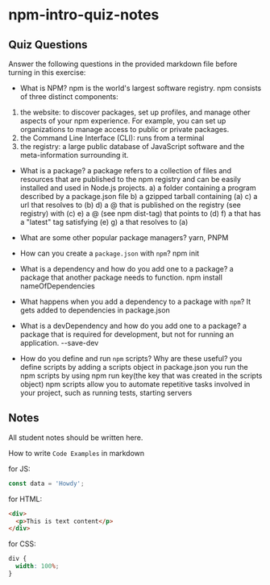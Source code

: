 # npm-intro-quiz-notes

## Quiz Questions

Answer the following questions in the provided markdown file before turning in this exercise:

- What is NPM?
  npm is the world's largest software registry. npm consists of three distinct components:

1. the website: to discover packages, set up profiles, and manage other aspects of your npm experience. For example, you can set up organizations to manage access to public or private packages.
2. the Command Line Interface (CLI): runs from a terminal
3. the registry: a large public database of JavaScript software and the meta-information surrounding it.

- What is a package?
  a package refers to a collection of files and resources that are published to the npm registry and can be easily installed and used in Node.js projects.
  a) a folder containing a program described by a package.json file
  b) a gzipped tarball containing (a)
  c) a url that resolves to (b)
  d) a <name>@<version> that is published on the registry (see registry) with (c)
  e) a <name>@<tag> (see npm dist-tag) that points to (d)
  f) a <name> that has a "latest" tag satisfying (e)
  g) a <git remote url> that resolves to (a)

- What are some other popular package managers?
  yarn, PNPM

- How can you create a `package.json` with `npm`?
  npm init

- What is a dependency and how do you add one to a package?
  a package that another package needs to function.
  npm install nameOfDependencies

- What happens when you add a dependency to a package with `npm`?
  It gets added to dependencies in package.json

- What is a devDependency and how do you add one to a package?
  a package that is required for development, but not for running an application. --save-dev

- How do you define and run `npm` scripts? Why are these useful?
  you define scripts by adding a scripts object in package.json
  you run the npm scripts by using npm run key(the key that was created in the scripts object)
  npm scripts allow you to automate repetitive tasks involved in your project, such as running tests, starting servers

## Notes

All student notes should be written here.

How to write `Code Examples` in markdown

for JS:

```javascript
const data = 'Howdy';
```

for HTML:

```html
<div>
  <p>This is text content</p>
</div>
```

for CSS:

```css
div {
  width: 100%;
}
```
